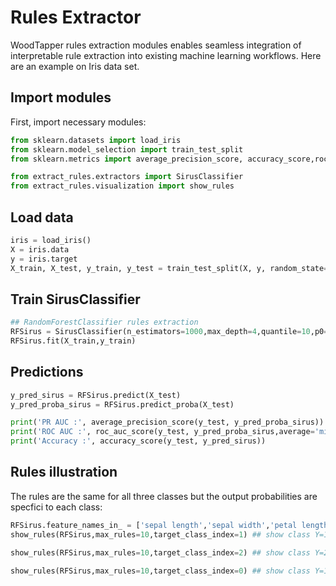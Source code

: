 
# Rules Extractor

WoodTapper rules extraction modules enables seamless integration of interpretable rule extraction into existing machine learning workflows. Here are an example on Iris data set.
## Import modules
First, import necessary modules:
```python
from sklearn.datasets import load_iris
from sklearn.model_selection import train_test_split
from sklearn.metrics import average_precision_score, accuracy_score,roc_auc_score

from extract_rules.extractors import SirusClassifier
from extract_rules.visualization import show_rules
```

## Load data

```python
iris = load_iris()
X = iris.data
y = iris.target
X_train, X_test, y_train, y_test = train_test_split(X, y, random_state=0)
```

## Train SirusClassifier

```python
## RandomForestClassifier rules extraction
RFSirus = SirusClassifier(n_estimators=1000,max_depth=4,quantile=10,p0=0.01, random_state=0,splitter="quantile")
RFSirus.fit(X_train,y_train)
```

## Predictions
```python
y_pred_sirus = RFSirus.predict(X_test)
y_pred_proba_sirus = RFSirus.predict_proba(X_test)

print('PR AUC :', average_precision_score(y_test, y_pred_proba_sirus))
print('ROC AUC :', roc_auc_score(y_test, y_pred_proba_sirus,average='micro',multi_class='ovr'))
print('Accuracy :', accuracy_score(y_test, y_pred_sirus))
```

## Rules illustration
The rules are the same for all three classes but the output probabilities are specfici to each class:

```python
RFSirus.feature_names_in_ = ['sepal length','sepal width','petal length','petal width'] ## Fix colomns names
show_rules(RFSirus,max_rules=10,target_class_index=1) ## show class Y=1 trough target_class_index=1 argument
```

```python
show_rules(RFSirus,max_rules=10,target_class_index=2) ## show class Y=2
```

```python
show_rules(RFSirus,max_rules=10,target_class_index=0) ## show class Y=1
```
